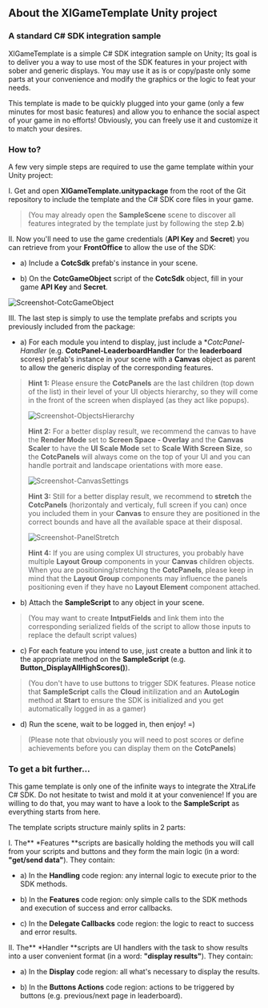 ## **About the XlGameTemplate Unity project**

### **A standard C# SDK integration sample**

XlGameTemplate is a simple C# SDK integration sample on Unity; Its goal is to deliver you a way to use most of the SDK features in your project with sober and generic displays. You may use it as is or copy/paste only some parts at your convenience and modify the graphics or the logic to feat your needs.

This template is made to be quickly plugged into your game (only a few minutes for most basic features) and allow you to enhance the social aspect of your game in no efforts! Obviously, you can freely use it and customize it to match your desires.

### **How to?**

A few very simple steps are required to use the game template within your Unity project:

I. Get and open **XlGameTemplate.unitypackage** from the root of the Git repository to include the template and the C# SDK core files in your game.

 >(You may already open the **SampleScene** scene to discover all features integrated by the template just by following the step **2.b**)

II. Now you'll need to use the game credentials (**API Key** and **Secret**) you can retrieve from your **FrontOffice** to allow the use of the SDK:

- a) Include a **CotcSdk** prefab's instance in your scene.

- b) On the **CotcGameObject** script of the **CotcSdk** object, fill in your game **API Key** and **Secret**.

 ![Screenshot-CotcGameObject](http://gitlab.xtralife.cloud/xtralife/xtralife-unity-gametemplate/raw/master/readme/Screenshot-CotcGameObject.png)

III. The last step is simply to use the template prefabs and scripts you previously included from the package:

- a) For each module you intend to display, just include a **CotcPanel-*Handler** (e.g. **CotcPanel-LeaderboardHandler** for the **leaderboard** scores) prefab's instance in your scene with a **Canvas** object as parent to allow the generic display of the corresponding features.
>**Hint 1:** Please ensure the **CotcPanels** are the last children (top down of the list) in their level of your UI objects hierarchy, so they will come in the front of the screen when displayed (as they act like popups).
>
>![Screenshot-ObjectsHierarchy](http://gitlab.xtralife.cloud/xtralife/xtralife-unity-gametemplate/raw/master/readme/Screenshot-ObjectsHierarchy.png)
>
>**Hint 2:** For a better display result, we recommend the canvas to have the **Render Mode** set to **Screen Space - Overlay** and the **Canvas Scaler** to have the **UI Scale Mode** set to **Scale With Screen Size**, so the **CotcPanels** will always come on the top of your UI and you can handle portrait and landscape orientations with more ease.
>
>![Screenshot-CanvasSettings](http://gitlab.xtralife.cloud/xtralife/xtralife-unity-gametemplate/raw/master/readme/Screenshot-CanvasSettings.png)
>
>**Hint 3:** Still for a better display result, we recommend to **stretch** the **CotcPanels** (horizontaly and verticaly, full screen if you can) once you included them in your **Canvas** to ensure they are positioned in the correct bounds and have all the available space at their disposal.
>
>![Screenshot-PanelStretch](http://gitlab.xtralife.cloud/xtralife/xtralife-unity-gametemplate/raw/master/readme/Screenshot-PanelStretch.png)
>
>**Hint 4:** If you are using complex UI structures, you probably have multiple **Layout Group** components in your **Canvas** children objects. When you are positioning/stretching the **CotcPanels**, please keep in mind that the **Layout Group** components may influence the panels positioning even if they have no **Layout Element** component attached.

- b) Attach the **SampleScript** to any object in your scene.
>(You may want to create **IntputFields** and link them into the corresponding serialized fields of the script to allow those inputs to replace the default script values)

- c) For each feature you intend to use, just create a button and link it to the appropriate method on the **SampleScript** (e.g. **Button_DisplayAllHighScores()**).
>(You don't have to use buttons to trigger SDK features. Please notice that **SampleScript** calls the **Cloud** initilization and an **AutoLogin** method at **Start** to ensure the SDK is initialized and you get automatically logged in as a gamer)

- d) Run the scene, wait to be logged in, then enjoy! =)
>(Please note that obviously you will need to post scores or define achievements before you can display them on the **CotcPanels**)

### **To get a bit further...**

This game template is only one of the infinite ways to integrate the XtraLife C# SDK. Do not hesitate to twist and mold it at your convenience! If you are willing to do that, you may want to have a look to the **SampleScript** as everything starts from here.

The template scripts structure mainly splits in 2 parts:

I. The** *Features **scripts are basically holding the methods you will call from your scripts and buttons and they form the main logic (in a word: **"get/send data"**). They contain:

- a) In the **Handling** code region: any internal logic to execute prior to the SDK methods.

- b) In the **Features** code region: only simple calls to the SDK methods and execution of success and error callbacks.

- c) In the **Delegate Callbacks** code region: the logic to react to success and error results.

II. The** *Handler **scripts are UI handlers with the task to show results into a user convenient format (in a word: **"display results"**). They contain:

- a) In the **Display** code region: all what's necessary to display the results.

- b) In the **Buttons Actions** code region: actions to be triggered by buttons (e.g. previous/next page in leaderboard).

